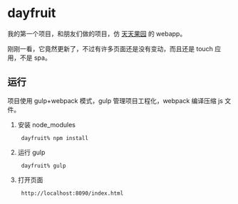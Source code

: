 # dayfruit

我的第一个项目，和朋友们做的项目，仿 [天天果园](http://m.fruitday.com/) 的 webapp。

刚刚一看，它竟然更新了，不过有许多页面还是没有变动，而且还是 touch 应用，不是 spa。

## 运行

项目使用 gulp+webpack 模式，gulp 管理项目工程化，webpack 编译压缩 js 文件。

1. 安装 node_modules
	
		dayfruit% npm install

2. 运行 gulp

		dayfruit% gulp

3. 打开页面

		http://localhost:8090/index.html
